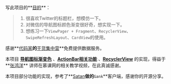 写此项目的**[目的]()**：
> 1. 很喜欢Twitter的标题栏，想模仿一下。
> 2. 对微信的导航图标颜色渐变很好奇，想实现一下。
> 3. 想练习一下`ViewPager + Fragment`、`RecyclerView`、`SwipeRefreshLayout`、`CardView`的使用。

感谢**[代码家]()**的**[干货集中营](http://gank.io/api)**免费提供数据服务。

本项目 **[导航图标渐变色]()** 、**[ActionBar相关功能]()** 、**[RecyclerView]()** 的实现，得益于**[张鸿洋]()** 讲师在慕课网的相关教学视频，在此真诚感谢。

本项目部分功能的实现，参考了**[Satan](https://github.com/wenjue)**做的**`Gank`**客户端，感谢你的开源分享。